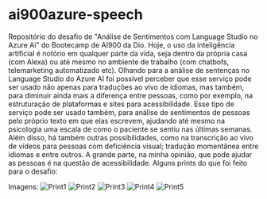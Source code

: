# ai900azure-speech
Repositório do desafio de "Análise de Sentimentos com Language Studio no Azure Ai" do Bootecamp de AI900 da Dio. 
Hoje, o uso da inteligência artificial é notório em qualquer parte da vida, seja dentro da própria casa (com Alexa) ou até mesmo no ambiente de trabalho (com chatbots, telemarketing automatizado etc). Olhando para a análise de sentenças no Language Studio do Azure AI foi possível perceber que esse serviço pode ser usado não apenas para traduções ao vivo de idiomas, mas também, para diminuir ainda mais a diferença entre pessoas, como por exemplo, na estruturação de plataformas e sites para acessibilidade. Esse tipo de serviço pode ser usado também, para análise de sentimentos de pessoas pelo próprio texto em que elas escrevem, ajudando até mesmo na psicologia uma escala de como o paciente se sentiu nas últimas semanas. 
Além disso, há também outras possibilidades, como na transcrição ao vivo de vídeos para pessoas com deficiência visual; tradução momentânea entre idiomas e entre outros. A grande parte, na minha opinião, que pode ajudar as pessoas é na questão de acessibilidade. 
Alguns prints do que foi feito para o desafio: 

Imagens:
![Print1](https://github.com/zvyctoralm/ai900azure-speech/assets/147953216/e87f5786-b7bd-4721-b6bf-406c51308795)
![Print2](https://github.com/zvyctoralm/ai900azure-speech/assets/147953216/1f27e71d-1819-479e-a976-a5958e8811b7)
![Print3](https://github.com/zvyctoralm/ai900azure-speech/assets/147953216/39e1d7b0-2f0a-415a-968c-77631ce4070c)
![Print4](https://github.com/zvyctoralm/ai900azure-speech/assets/147953216/d446a9f4-a9f4-4ea8-b329-423136ff8aa6)
![Print5](https://github.com/zvyctoralm/ai900azure-speech/assets/147953216/d6757aa3-ed16-41ab-83e0-60db7e3de3f7)


